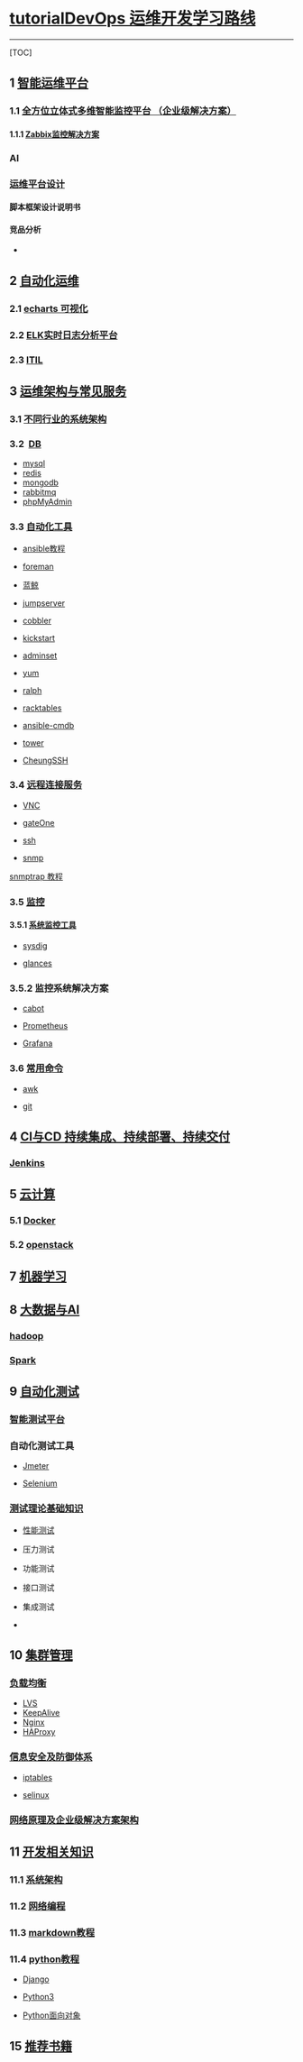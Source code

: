 # [tutorialDevOps 运维开发学习路线]()
---

[TOC]


## 1 [智能运维平台](https://github.com/shower2013/tutorialDevOps/tree/master/AIOpPlatform) <br>

### 1.1 [全方位立体式多维智能监控平台 （企业级解决方案）](https://github.com/shower2013/tutorialDevOps/blob/master/AIOpPlatform/monitPlatform.md)

####  1.1.1 [Zabbix监控解决方案](https://github.com/shower2013/tutorialDevOps/blob/master/AIOpPlatform/zabbix/zabbixMonitor.md) 
 
### AI 


### [运维平台设计](https://github.com/shower2013/tutorialDevOps/tree/master/AIOpPlatform/platform_doc)

#### 脚本框架设计说明书

#### 竞品分析

* 



## 2 [自动化运维](https://github.com/shower2013/tutorialDevOps/blob/master/automatedOperation/)

### 2.1 [echarts 可视化](https://github.com/shower2013/tutorialDevOps/tree/master/automatedOperation/echarts)

### 2.2 [ELK实时日志分析平台](https://github.com/shower2013/tutorialDevOps/blob/master/automatedOperation/ELKTutorial.md)

### 2.3 [ITIL](https://github.com/shower2013/tutorialDevOps/tree/master/automatedOperation/ITIL)



## 3 [运维架构与常见服务](https://github.com/shower2013/tutorialDevOps/tree/master/operationalArchitectureCommonService)

### 3.1 [不同行业的系统架构](https://github.com/shower2013/tutorialDevOps/tree/master/operationalArchitectureCommonService/industryArchitecture)

### 3.2  [DB]() 

* [mysql]()
* [redis]()
* [mongodb]()
* [rabbitmq]()
* [phpMyAdmin]()



### 3.3 [自动化工具](https://github.com/shower2013/tutorialDevOps/tree/master/operationalArchitectureCommonService/AutomationOpTools)

* [ansible教程](https://github.com/shower2013/tutorialDevOps/tree/master/operationalArchitectureCommonService/AutomationOpTools/ansible)

* [foreman](https://github.com/shower2013/tutorialDevOps/tree/master/operationalArchitectureCommonService/AutomationOpTools/foreman)

* [蓝鲸](https://github.com/shower2013/tutorialDevOps/tree/master/operationalArchitectureCommonService/AutomationOpTools/blueking)

* [jumpserver](https://github.com/shower2013/tutorialDevOps/tree/master/operationalArchitectureCommonService/AutomationOpTools/jumpserver)

* [cobbler]()

* [kickstart]()

* [adminset](https://github.com/shower2013/tutorialDevOps/tree/master/operationalArchitectureCommonService/AutomationOpTools/adminset)

* [yum]()

* [ralph]()

* [racktables](https://github.com/shower2013/tutorialDevOps/tree/master/operationalArchitectureCommonService/AutomationOpTools/racktables)

* [ansible-cmdb](https://github.com/shower2013/tutorialDevOps/tree/master/operationalArchitectureCommonService/AutomationOpTools/ansible-cmdb)

* [tower](https://github.com/shower2013/tutorialDevOps/blob/master/operationalArchitectureCommonService/AutomationOpTools/tower/towerTutorial.md)

* [CheungSSH]()





### 3.4 [远程连接服务](https://github.com/shower2013/tutorialDevOps/tree/master/operationalArchitectureCommonService/remoteAccess)

* [VNC](https://github.com/shower2013/tutorialDevOps/blob/master/operationalArchitectureCommonService/remoteAccess/VNC.md)

* [gateOne](https://github.com/shower2013/tutorialDevOps/blob/master/operationalArchitectureCommonService/remoteAccess/gateone.md)

* [ssh](https://github.com/shower2013/tutorialDevOps/blob/master/operationalArchitectureCommonService/remoteAccess/ssh_tutorial.md)

* [snmp](https://github.com/shower2013/tutorialDevOps/blob/master/operationalArchitectureCommonService/snmpTutorial.md)



 [snmptrap 教程](https://github.com/shower2013/tutorialDevOps/blob/master/operationalArchitectureCommonService/snmpTrap.md)



### 3.5 [监控](https://github.com/shower2013/tutorialDevOps/tree/master/operationalArchitectureCommonService/monit/)

#### 3.5.1 [系统监控工具](https://github.com/shower2013/tutorialDevOps/tree/master/operationalArchitectureCommonService/monit/system)

* [sysdig](https://github.com/shower2013/tutorialDevOps/blob/master/operationalArchitectureCommonService/monit/system/sysdigTutorial.md)

* [glances](https://github.com/shower2013/tutorialDevOps/blob/master/operationalArchitectureCommonService/monit/system/glances_tutorial.md)


### 3.5.2 监控系统解决方案
* [cabot](https://github.com/shower2013/tutorialDevOps/tree/master/operationalArchitectureCommonService/monit/cabot)



* [Prometheus](https://prometheus.io/)

* [Grafana](https://grafana.com/)



### 3.6 [常用命令](https://github.com/shower2013/tutorialDevOps/tree/master/operationalArchitectureCommonService/os_command/)

* [awk]()

* [git](https://github.com/shower2013/tutorialDevOps/tree/master/operationalArchitectureCommonService/os_command/git/git_tutorial.md)





## 4  [CI与CD 持续集成、持续部署、持续交付]()

### [Jenkins]()

## 5 [云计算](https://github.com/shower2013/tutorialDevOps/tree/master/cloud)

### 5.1 [Docker](https://github.com/shower2013/tutorialDevOps/tree/master/cloud/docker)

### 5.2 [openstack](https://github.com/shower2013/tutorialDevOps/tree/master/cloud/openstack)

##  7 [机器学习](https://github.com/shower2013/tutorialDevOps/tree/master/machineLearn) <br>


## 8  [大数据与AI]()

### [hadoop]()

### [Spark]()


## 9  [自动化测试](https://github.com/shower2013/tutorialDevOps/tree/master/qa/automationqa)


### [智能测试平台]()

### 自动化测试工具 

* [Jmeter]()

* [Selenium]()

### [测试理论基础知识]()

* [性能测试](https://github.com/shower2013/tutorialDevOps/blob/master/qa/qa_theory/performance_qa_tutorail.md) 

* 压力测试

* 功能测试

* 接口测试

* 集成测试

* 




## 10 [集群管理]()


### [负载均衡]()

* [LVS]()
* [KeepAlive]() 
* [Nginx](https://github.com/shower2013/tutorialDevOps/tree/master/operationalArchitectureCommonService/load_balancer/nginx) 
* [HAProxy]()

### [信息安全及防御体系]()

* [iptables]()

* [selinux]()

### [网络原理及企业级解决方案架构]()


##  11 [开发相关知识](https://github.com/shower2013/tutorialDevOps/tree/master/develop)


###  11.1 [系统架构](https://github.com/shower2013/tutorialDevOps/blob/master/develop/systemArchitecture.md)

###  11.2 [网络编程](https://github.com/shower2013/tutorialDevOps/tree/master/develop/network_program)

###  11.3 [markdown教程](https://github.com/shower2013/tutorialDevOps/blob/master/develop/markdownTutorial.md)

### 11.4 [python教程](https://github.com/shower2013/tutorialDevOps/tree/master/develop/Python)

* [Django](https://github.com/shower2013/tutorialDevOps/tree/master/develop/Python/django)

* [Python3](https://github.com/shower2013/tutorialDevOps/tree/master/develop/Python)

* [Python面向对象]()


### []()

### []()


## 15 [推荐书籍](https://github.com/shower2013/tutorialDevOps/tree/master/books)


